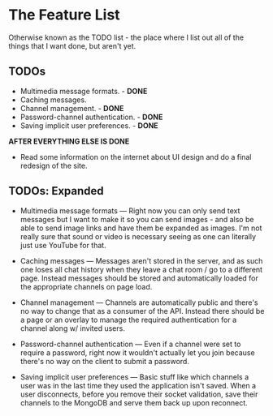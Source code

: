 # The Feature List

Otherwise known as the TODO list - the place where I list out all of the things
that I want done, but aren't yet.

## TODOs

* Multimedia message formats.       - **DONE**
* Caching messages.
* Channel management.               - **DONE**
* Password-channel authentication.  - **DONE**
* Saving implicit user preferences. - **DONE**

**AFTER EVERYTHING ELSE IS DONE**

* Read some information on the internet about UI design and do a final redesign
  of the site.

## TODOs: Expanded

* Multimedia message formats &mdash; Right now you can only send text messages
  but I want to make it so you can send images - and also be able to send image
  links and have them be expanded as images. I'm not really sure that sound or
  video is necessary seeing as one can literally just use YouTube for that.

* Caching messages &mdash; Messages aren't stored in the server, and as such one
  loses all chat history when they leave a chat room / go to a different page.
  Instead messages should be stored and automatically loaded for the appropriate
  channels on page load.

* Channel management &mdash; Channels are automatically public and there's no
  way to change that as a consumer of the API. Instead there should be a page or
  an overlay to manage the required authentication for a channel along w/
  invited users.

* Password-channel authentication &mdash; Even if a channel were set to require
  a password, right now it wouldn't actually let you join because there's no way
  on the client to submit a password.

* Saving implicit user preferences &mdash; Basic stuff like which channels a
  user was in the last time they used the application isn't saved. When a user
  disconnects, before you remove their socket validation, save their channels to
  the MongoDB and serve them back up upon reconnect.
